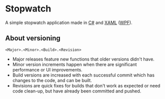 # Stopwatch
A simple stopwatch application made in [C#][] and [XAML][] ([WPF][]).

[C#]: http://wikipedia.org/wiki/C_Sharp_%28programming_language%29
[XAML]: http://wikipedia.org/wiki/XAML
[WPF]: http://wikipedia.org/wiki/Windows_Presentation_Foundation

## About versioning
    <Major>.<Minor>.<Build>.<Revision>

  * Major releases feature new functions that older versions didn't have.
  * Minor version increments happen when there are significant performance or UI improvements.
  * Build versions are increased with each successful commit which has changes to the code, and can be built.
  * Revisions are quick fixes for builds that don't work as expected or need code clean-up, but have already been committed and pushed.
